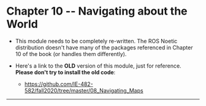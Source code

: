 # Chapter 10 -- Navigating about the World

- This module needs to be completely re-written.  The ROS Noetic distribution doesn't have many of the packages referenced in Chapter 10 of the book (or handles them differently). 

- Here's a link to the **OLD** version of this module, just for reference.  **Please don't try to install the old code**:
    - https://github.com/IE-482-582/fall2020/tree/master/08_Navigating_Maps


--- 

